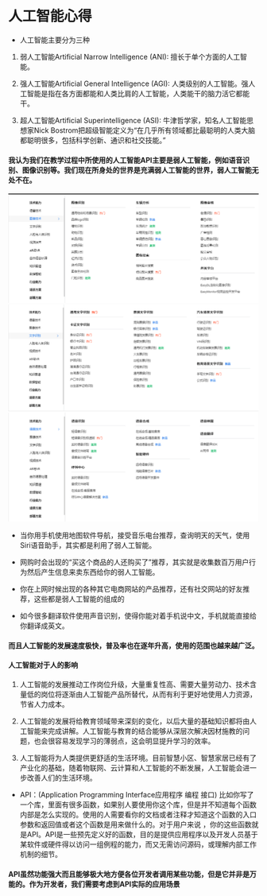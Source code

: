 # 人工智能心得

+ 人工智能主要分为三种

1. 弱人工智能Artificial Narrow Intelligence (ANI): 擅长于单个方面的人工智能。

2. 强人工智能Artificial General Intelligence (AGI): 人类级别的人工智能。强人工智能是指在各方面都能和人类比肩的人工智能，人类能干的脑力活它都能干。

3. 超人工智能Artificial Superintelligence (ASI): 牛津哲学家，知名人工智能思想家Nick Bostrom把超级智能定义为“在几乎所有领域都比最聪明的人类大脑都聪明很多，包括科学创新、通识和社交技能。”

#### 我认为我们在教学过程中所使用的人工智能API主要是弱人工智能，例如语音识别、图像识别等。我们现在所身处的世界是充满弱人工智能的世界，弱人工智能无处不在。
![图像识别](https://raw.githubusercontent.com/DLIERBA/AI_Experience/master/images/%E5%9B%BE%E5%83%8F%E8%AF%86%E5%88%AB.png)
![文字识别](https://raw.githubusercontent.com/DLIERBA/AI_Experience/master/images/%E6%96%87%E5%AD%97%E8%AF%86%E5%88%AB.png)
![语音识别](https://raw.githubusercontent.com/DLIERBA/AI_Experience/master/images/%E8%AF%AD%E9%9F%B3%E8%AF%86%E5%88%AB.png)

+ 当你用手机使用地图软件导航，接受音乐电台推荐，查询明天的天气，使用Siri语音助手，其实都是利用了弱人工智能。

+ 网购时会出现的“买这个商品的人还购买了”推荐，其实就是收集数百万用户行为然后产生信息来卖东西给你的弱人工智能。

+ 你在上网时候出现的各种其它电商网站的产品推荐，还有社交网站的好友推荐，这些都是弱人工智能的组成的

+ 如今很多翻译软件使用声音识别，使得你能对着手机说中文，手机就能直接给你翻译成英文。 

#### 而且人工智能的发展速度极快，普及率也在逐年升高，使用的范围也越来越广泛。

#### 人工智能对于人的影响

1. 人工智能的发展推动工作岗位升级，大量重复性高、需要大量劳动力、技术含量低的岗位将逐渐由人工智能产品所替代，从而有利于更好地使用人力资源，节省人力成本。

2. 人工智能的发展将给教育领域带来深刻的变化，以后大量的基础知识都将由人工智能来完成讲解。人工智能与教育的结合能够从深层次解决因材施教的问题，也会很容易发现学习的薄弱点，这会明显提升学习的效率。

3. 人工智能将为人类提供更舒适的生活环境。目前智慧小区、智慧家居已经有了产业化的基础，随着物联网、云计算和人工智能的不断发展，人工智能会进一步改善人们的生活环境。

+ API：(Application Programming Interface应用程序 编程 接口) 
比如你写了一个库，里面有很多函数，如果别人要使用你这个库，但是并不知道每个函数内部是怎么实现的。使用的人需要看你的文档或者注释才知道这个函数的入口参数和返回值或者这个函数是用来做什么的。对于用户来说 ，你的这些函数就是API。API是一些预先定义好的函数，目的是提供应用程序以及开发人员基于某软件或硬件得以访问一组例程的能力，而又无需访问源码，或理解内部工作机制的细节。

#### API虽然功能强大而且能够极大地方便各位开发者调用某些功能，但是它并非是万能的。作为开发者，我们需要考虑到API实际的应用场景
